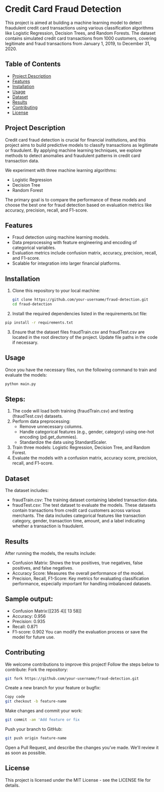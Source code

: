 # Credit Card Fraud Detection

This project is aimed at building a machine learning model to detect fraudulent credit card transactions using various classification algorithms like Logistic Regression, Decision Trees, and Random Forests. The dataset contains simulated credit card transactions from 1000 customers, covering legitimate and fraud transactions from January 1, 2019, to December 31, 2020.

## Table of Contents
- [Project Description](#project-description)
- [Features](#features)
- [Installation](#installation)
- [Usage](#usage)
- [Dataset](#dataset)
- [Results](#results)
- [Contributing](#contributing)
- [License](#license)

## Project Description

Credit card fraud detection is crucial for financial institutions, and this project aims to build predictive models to classify transactions as legitimate or fraudulent. By applying machine learning techniques, we explore methods to detect anomalies and fraudulent patterns in credit card transaction data.

We experiment with three machine learning algorithms:
- Logistic Regression
- Decision Tree
- Random Forest

The primary goal is to compare the performance of these models and choose the best one for fraud detection based on evaluation metrics like accuracy, precision, recall, and F1-score.

## Features

- Fraud detection using machine learning models.
- Data preprocessing with feature engineering and encoding of categorical variables.
- Evaluation metrics include confusion matrix, accuracy, precision, recall, and F1-score.
- Scalable for integration into larger financial platforms.

## Installation

1. Clone this repository to your local machine:
   ```bash
   git clone https://github.com/your-username/fraud-detection.git
   cd fraud-detection
   
2. Install the required dependencies listed in the requirements.txt file:

```bash
pip install -r requirements.txt
```

3. Ensure that the dataset files fraudTrain.csv and fraudTest.csv are located in the root directory of the project. Update file paths in the code if necessary.

## Usage
Once you have the necessary files, run the following command to train and evaluate the models:

```bash
python main.py
```

## Steps:
1. The code will load both training (fraudTrain.csv) and testing (fraudTest.csv) datasets.
2. Perform data preprocessing:
   - Remove unnecessary columns.
   - Handle categorical features (e.g., gender, category) using one-hot encoding (pd.get_dummies).
   - Standardize the data using StandardScaler.
3. Train three models: Logistic Regression, Decision Tree, and Random Forest.
4. Evaluate the models with a confusion matrix, accuracy score, precision, recall, and F1-score.
   
## Dataset
The dataset includes:
- fraudTrain.csv: The training dataset containing labeled transaction data.
- fraudTest.csv: The test dataset to evaluate the models.
These datasets contain transactions from credit card customers across various merchants. The data includes categorical features like transaction category, gender, transaction time, amount, and a label indicating whether a transaction is fraudulent.

## Results
After running the models, the results include:
- Confusion Matrix: Shows the true positives, true negatives, false positives, and false negatives.
- Accuracy Score: Measures the overall performance of the model.
- Precision, Recall, F1-Score: Key metrics for evaluating classification performance, especially important for handling imbalanced datasets.

## Sample output:

- Confusion Matrix:[[235   4][ 13  58]]
- Accuracy: 0.956
- Precision: 0.935
- Recall: 0.871
- F1-score: 0.902
You can modify the evaluation process or save the model for future use.

## Contributing
We welcome contributions to improve this project! Follow the steps below to contribute:
Fork the repository:

```bash
git fork https://github.com/your-username/fraud-detection.git
```

Create a new branch for your feature or bugfix:
```bash
Copy code
git checkout -b feature-name
```
Make changes and commit your work:
```bash
git commit -am 'Add feature or fix
```
Push your branch to GitHub:

```bash
git push origin feature-name
```
Open a Pull Request, and describe the changes you’ve made. We'll review it as soon as possible.

## License
This project is licensed under the MIT License - see the LICENSE file for details.


